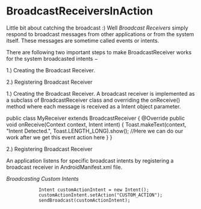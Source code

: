 # BroadcastReceiversInAction
Little bit about catching the broadcast :) 
Well *Broadcast Receivers* simply respond to broadcast messages from other applications or from the system itself. 
These messages are sometime called events or intents. 

There are following two important steps to make BroadcastReceiver works for the system broadcasted intents −

1.) Creating the Broadcast Receiver.

2.) Registering Broadcast Receiver


1.) Creating the Broadcast Receiver.
A broadcast receiver is implemented as a subclass of BroadcastReceiver class and overriding the onReceive() method where each message is received as a Intent object parameter.

public class MyReceiver extends BroadcastReceiver {
   @Override
   public void onReceive(Context context, Intent intent) {
      Toast.makeText(context, "Intent Detected.", Toast.LENGTH_LONG).show();
      //Here we can do our work after we get this event action here
   }
}

2.) Registering Broadcast Receiver

An application listens for specific broadcast intents by registering a broadcast receiver in AndroidManifest.xml file. 

*Broadcasting Custom Intents*


                Intent customActionIntent = new Intent();
                customActionIntent.setAction("CUSTOM_ACTION");
                sendBroadcast(customActionIntent);
                
                
